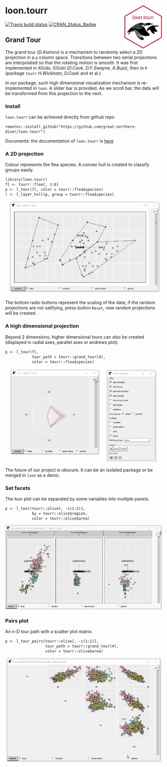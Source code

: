 # loon.tourr <img src="man/figures/logo.png" align="right" width="120" />

[![Travis build status](https://api.travis-ci.com/great-northern-diver/loon.tourr.svg?branch=master)](https://travis-ci.com/great-northern-diver/loon.tourr)
[![CRAN\_Status\_Badge](http://www.r-pkg.org/badges/version/loon.tourr)](https://cran.r-project.org/package=loon.tourr)

## Grand Tour

The grand tour (*D.Asimov*) is a mechanism to randomly select a 2D projection in a `p` column space. Transitions between two serial projections are interpolated so that the rotating motion is smooth. It was first implemented in XGobi, GGobi (*D.Cook*, *D.F.Swayne*, *A.Buja*), then in `R` (package `tourr` *H.Wickham*, *D.Cook* and et al.)

In our package, such high dimensional visualization mechanism is re-implemented in `loon`. A slider bar is provided. As we scroll bar, the data will be transformed from this projection to the next.

### Install

`loon.tourr` can be achieved directly from github repo

```
remotes::install_github("https://github.com/great-northern-diver/loon.tourr")
```

Documents: the documentation of `loon.tourr` is [here](https://great-northern-diver.github.io/loon.tourr/)

### A 2D projection

Colour represents the flea species. A convex hull is created to classify groups easily. 

```
library(loon.tourr)
fl <- tourr::flea[, 1:6]
p <- l_tour(fl, color = tourr::flea$species)
l <- l_layer_hull(p, group = tourr::flea$species)
```

![](man/figures/tour2D.gif)

The bottom radio buttons represent the scaling of the data; if the random projections are not satifying, press button `Reset`, new random projections will be created.

### A high dimensional projection

Beyond 2 dimensions, higher dimensional tours can also be created (displayed in radial axes, parallel axes or andrews plot). 

```
p <- l_tour(fl,
            tour_path = tourr::grand_tour(4),
            color = tourr::flea$species)
```

![](man/figures/tour4D.gif)

The future of our project is obscure. It can be an isolated package or be merged in `loon` as a demo.

### Set facets

The tour plot can be separated by some variables into multiple panels. 

```
p <- l_tour(tourr::olive[, -c(1:2)],
            by = tourr::olive$region,
            color = tourr::olive$area)
```

![](man/figures/facets.gif)

### Pairs plot

An n-D tour path with a scatter plot matrix.

```
p <- l_tour_pairs(tourr::olive[, -c(1:2)],
                  tour_path = tourr::grand_tour(4),
                  color = tourr::olive$area)
```

![](man/figures/pairs.gif)




